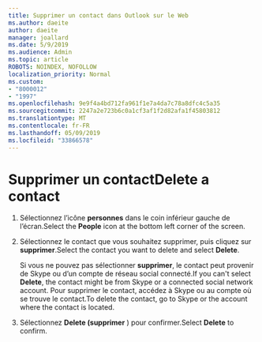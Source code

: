 ```yaml
---
title: Supprimer un contact dans Outlook sur le Web
ms.author: daeite
author: daeite
manager: joallard
ms.date: 5/9/2019
ms.audience: Admin
ms.topic: article
ROBOTS: NOINDEX, NOFOLLOW
localization_priority: Normal
ms.custom:
- "8000012"
- "1997"
ms.openlocfilehash: 9e9f4a4bd712fa961f1e7a4da7c78a8dfc4c5a35
ms.sourcegitcommit: 2247a2e723b6c0a1cf3af1f2d82afa1f45803812
ms.translationtype: MT
ms.contentlocale: fr-FR
ms.lasthandoff: 05/09/2019
ms.locfileid: "33866578"
---
```

# <a name="delete-a-contact"></a><span data-ttu-id="2977f-102">Supprimer un contact</span><span class="sxs-lookup"><span data-stu-id="2977f-102">Delete a contact</span></span>

1. <span data-ttu-id="2977f-103">Sélectionnez l’icône **personnes** dans le coin inférieur gauche de l’écran.</span><span class="sxs-lookup"><span data-stu-id="2977f-103">Select the **People** icon at the bottom left corner of the screen.</span></span>

2. <span data-ttu-id="2977f-104">Sélectionnez le contact que vous souhaitez supprimer, puis cliquez sur **supprimer**.</span><span class="sxs-lookup"><span data-stu-id="2977f-104">Select the contact you want to delete and select **Delete**.</span></span>

    <span data-ttu-id="2977f-105">Si vous ne pouvez pas sélectionner **supprimer**, le contact peut provenir de Skype ou d’un compte de réseau social connecté.</span><span class="sxs-lookup"><span data-stu-id="2977f-105">If you can't select **Delete**, the contact might be from Skype or a connected social network account.</span></span> <span data-ttu-id="2977f-106">Pour supprimer le contact, accédez à Skype ou au compte où se trouve le contact.</span><span class="sxs-lookup"><span data-stu-id="2977f-106">To delete the contact, go to Skype or the account where the contact is located.</span></span>

3. <span data-ttu-id="2977f-107">Sélectionnez **Delete (supprimer** ) pour confirmer.</span><span class="sxs-lookup"><span data-stu-id="2977f-107">Select **Delete** to confirm.</span></span>